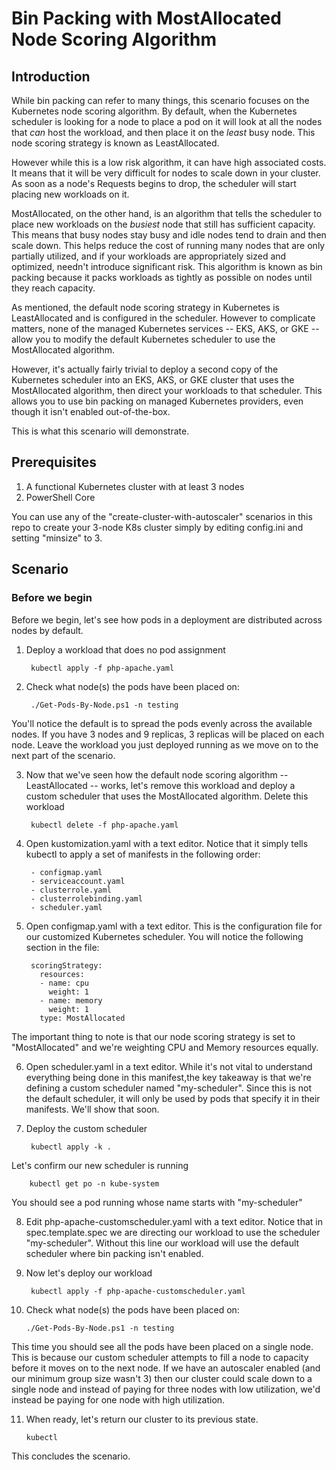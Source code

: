 # Bin Packing with MostAllocated Node Scoring Algorithm

## Introduction
While bin packing can refer to many things, this scenario focuses on the Kubernetes node scoring algorithm.  By default, when the Kubernetes scheduler is looking for a node to place a pod on it will look at all the nodes that *can* host the workload, and then place it on the *least* busy node.  This node scoring strategy is known as LeastAllocated.

However while this is a low risk algorithm, it can have high associated costs.  It means that it will be very difficult for nodes to scale down in your cluster.  As soon as a node's Requests begins to drop, the scheduler will start placing new workloads on it.  

MostAllocated, on the other hand, is an algorithm that tells the scheduler to place new workloads on the *busiest* node that still has sufficient capacity.  This means that busy nodes stay busy and idle nodes tend to drain and then scale down.  This helps reduce the cost of running many nodes that are only partially utilized, and if your workloads are appropriately sized and optimized, needn't introduce significant risk.  This algorithm is known as bin packing because it packs workloads as tightly as possible on nodes until they reach capacity.

As mentioned, the default node scoring strategy in Kubernetes is LeastAllocated and is configured in the scheduler.  However to complicate matters, none of the managed Kubernetes services -- EKS, AKS, or GKE -- allow you to modify the default Kubernetes scheduler to use the MostAllocated algorithm.  

However, it's actually fairly trivial to deploy a second copy of the Kubernetes scheduler into an EKS, AKS, or GKE cluster that uses the MostAllocated algorithm, then direct your workloads to that scheduler.  This allows you to use bin packing on managed Kubernetes providers, even though it isn't enabled out-of-the-box.

This is what this scenario will demonstrate.

## Prerequisites
1. A functional Kubernetes cluster with at least 3 nodes
2. PowerShell Core

You can use any of the "create-cluster-with-autoscaler" scenarios in this repo to create your 3-node K8s cluster simply by editing config.ini and setting "minsize" to 3.

## Scenario
### Before we begin
Before we begin, let's see how pods in a deployment are distributed across nodes by default.  

1. Deploy a workload that does no pod assignment

        kubectl apply -f php-apache.yaml

2. Check what node(s) the pods have been placed on:

        ./Get-Pods-By-Node.ps1 -n testing

You'll notice the default is to spread the pods evenly across the available nodes.  If you have 3 nodes and 9 replicas, 3 replicas will be placed on each node.  Leave the workload you just deployed running as we move on to the next part of the scenario.

3. Now that we've seen how the default node scoring algorithm -- LeastAllocated -- works, let's remove this workload and deploy a custom scheduler that uses the MostAllocated algorithm.  Delete this workload

        kubectl delete -f php-apache.yaml

4. Open kustomization.yaml with a text editor.  Notice that it simply tells kubectl to apply a set of manifests in the following order:

        - configmap.yaml
        - serviceaccount.yaml
        - clusterrole.yaml
        - clusterrolebinding.yaml
        - scheduler.yaml

5. Open configmap.yaml with a text editor.  This is the configuration file for our customized Kubernetes scheduler.  You will notice the following section in the file:

        scoringStrategy:
          resources:
          - name: cpu
            weight: 1
          - name: memory
            weight: 1
          type: MostAllocated

The important thing to note is that our node scoring strategy is set to "MostAllocated" and we're weighting CPU and Memory resources equally.

6. Open scheduler.yaml in a text editor.  While it's not vital to understand everything being done in this manifest,the key takeaway is that we're defining a custom scheduler named "my-scheduler".  Since this is not the default scheduler, it will only be used by pods that specify it in their manifests.  We'll show that soon.

7. Deploy the custom scheduler

        kubectl apply -k .

Let's confirm our new scheduler is running

        kubectl get po -n kube-system

You should see a pod running whose name starts with "my-scheduler"

8. Edit php-apache-customscheduler.yaml with a text editor.  Notice that in spec.template.spec we are directing our workload to use the scheduler "my-scheduler".  Without this line our workload will use the default scheduler where bin packing isn't enabled.

9. Now let's deploy our workload

        kubectl apply -f php-apache-customscheduler.yaml

10. Check what node(s) the pods have been placed on:

        ./Get-Pods-By-Node.ps1 -n testing

This time you should see all the pods have been placed on a single node.  This is because our custom scheduler attempts to fill a node to capacity before it moves on to the next node.  If we have an autoscaler enabled (and our minimum group size wasn't 3) then our cluster could scale down to a single node and instead of paying for three nodes with low utilization, we'd instead be paying for one node with high utilization.

11. When ready, let's return our cluster to its previous state.

        kubectl 
This concludes the scenario.